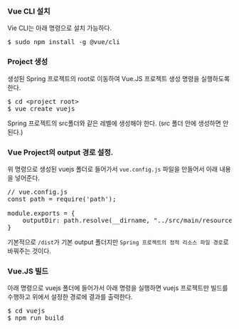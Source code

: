 ### Vue CLI 설치
Vie CLI는 아래 명령으로 설치 가능하다. 
<pre>$ sudo npm install -g @vue/cli</pre>

### Project 생성
생성된 Spring 프로젝트의 root로 이동하여 Vue.JS 프로젝트 생성 명령을 실행하도록 한다.
<pre>$ cd &lt;project root&gt;
$ vue create vuejs</pre>
Spring 프로젝트의 src폴더와 같은 레벨에 생성해야 한다. (src 폴더 안에 생성하면 안된다.)

### Vue Project의 output 경로 설정.
위 명령으로 생성된 vuejs 폴더로 들어가서 `vue.config.js` 파일을 만들어서 아래 내용을 넣어준다.
<pre>// vue.config.js
const path = require('path');

module.exports = {
    outputDir: path.resolve(__dirname, "../src/main/resources/static")
}
</pre>
기본적으로 `/dist`가 기본 output 폴더지만 `Spring 프로젝트의 정적 리소스 파일 경로`로 바꿔주는 것이다.

### Vue.JS 빌드
아래 명령으로 vuejs 폴더에 들어가서 아래 명령을 실행하면 vuejs 프로젝트만 빌드를 수행하고 위에서 설정한 경로에 결과를 출력한다.
<pre>$ cd vuejs
$ npm run build
</pre> 